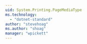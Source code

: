 ```yaml
---
uid: System.Printing.PageMediaType
ms.technology: 
  - "dotnet-standard"
author: "stevehoag"
ms.author: "shoag"
manager: "wpickett"
---
```


